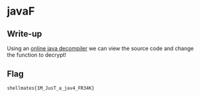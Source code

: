 # javaF

## Write-up

Using an [online java decompiler](https://jdec.app) we can view the source code and change the function to decrypt!

## Flag

`shellmates{1M_JusT_a_jav4_FR34K}`
